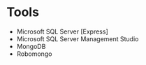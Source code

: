 # Tools

- Microsoft SQL Server [Express]
- Microsoft SQL Server Management Studio
- MongoDB
- Robomongo
